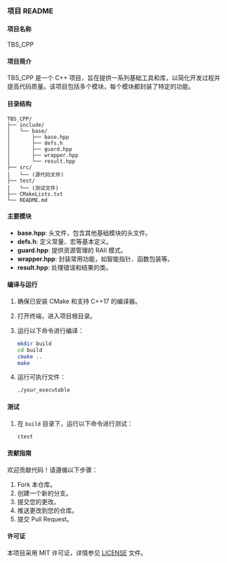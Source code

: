 ### 项目 README

#### 项目名称
TBS_CPP

#### 项目简介
TBS_CPP 是一个 C++ 项目，旨在提供一系列基础工具和库，以简化开发过程并提高代码质量。该项目包括多个模块，每个模块都封装了特定的功能。

#### 目录结构
```
TBS_CPP/
├── include/
│   └── base/
│       ├── base.hpp
│       ├── defs.h
│       ├── guard.hpp
│       ├── wrapper.hpp
│       └── result.hpp
├── src/
│   └── (源代码文件)
├── test/
│   └── (测试文件)
├── CMakeLists.txt
└── README.md
```


#### 主要模块
- **base.hpp**: 头文件，包含其他基础模块的头文件。
- **defs.h**: 定义常量、宏等基本定义。
- **guard.hpp**: 提供资源管理的 RAII 模式。
- **wrapper.hpp**: 封装常用功能，如智能指针、函数包装等。
- **result.hpp**: 处理错误和结果的类。

#### 编译与运行
1. 确保已安装 CMake 和支持 C++17 的编译器。
2. 打开终端，进入项目根目录。
3. 运行以下命令进行编译：
   ```sh
   mkdir build
   cd build
   cmake ..
   make
   ```

4. 运行可执行文件：
   ```sh
   ./your_executable
   ```


#### 测试
1. 在 `build` 目录下，运行以下命令进行测试：
   ```sh
   ctest
   ```


#### 贡献指南
欢迎贡献代码！请遵循以下步骤：
1. Fork 本仓库。
2. 创建一个新的分支。
3. 提交您的更改。
4. 推送更改到您的仓库。
5. 提交 Pull Request。

#### 许可证
本项目采用 MIT 许可证，详情参见 [LICENSE](LICENSE) 文件。
